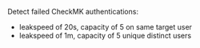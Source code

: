 Detect failed CheckMK authentications:

 - leakspeed of 20s, capacity of 5 on same target user
 - leakspeed of 1m, capacity of 5 unique distinct users